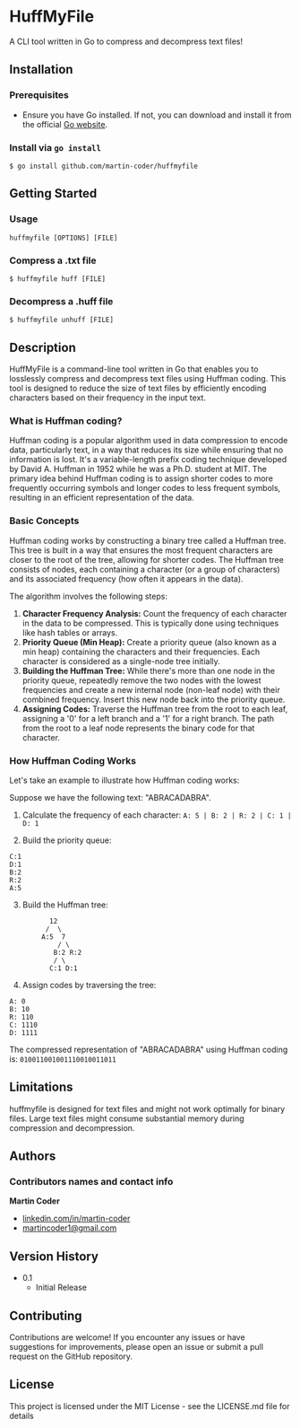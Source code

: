 # HuffMyFile

A CLI tool written in Go to compress and decompress text files!

## Installation

### Prerequisites

* Ensure you have Go installed. If not, you can download and install it from the official [Go website](https://golang.org/).

### Install via `go install`
```
$ go install github.com/martin-coder/huffmyfile
```


## Getting Started

### Usage
```
huffmyfile [OPTIONS] [FILE]
```

### Compress a .txt file
```
$ huffmyfile huff [FILE]
```

### Decompress a .huff file
```
$ huffmyfile unhuff [FILE]
```

## Description

HuffMyFile is a command-line tool written in Go that enables you to losslessly compress and decompress text files using Huffman coding. This tool is designed to reduce the size of text files by efficiently encoding characters based on their frequency in the input text.

### What is Huffman coding?
Huffman coding is a popular algorithm used in data compression to encode data, particularly text, in a way that reduces its size while ensuring that no information is lost. It's a variable-length prefix coding technique developed by David A. Huffman in 1952 while he was a Ph.D. student at MIT. The primary idea behind Huffman coding is to assign shorter codes to more frequently occurring symbols and longer codes to less frequent symbols, resulting in an efficient representation of the data.

### Basic Concepts
Huffman coding works by constructing a binary tree called a Huffman tree. This tree is built in a way that ensures the most frequent characters are closer to the root of the tree, allowing for shorter codes. The Huffman tree consists of nodes, each containing a character (or a group of characters) and its associated frequency (how often it appears in the data).

The algorithm involves the following steps:

1. **Character Frequency Analysis:** Count the frequency of each character in the data to be compressed. This is typically done using techniques like hash tables or arrays.
2. **Priority Queue (Min Heap):** Create a priority queue (also known as a min heap) containing the characters and their frequencies. Each character is considered as a single-node tree initially.
3. **Building the Huffman Tree:** While there's more than one node in the priority queue, repeatedly remove the two nodes with the lowest frequencies and create a new internal node (non-leaf node) with their combined frequency. Insert this new node back into the priority queue.
4. **Assigning Codes:** Traverse the Huffman tree from the root to each leaf, assigning a '0' for a left branch and a '1' for a right branch. The path from the root to a leaf node represents the binary code for that character.

### How Huffman Coding Works
Let's take an example to illustrate how Huffman coding works:

Suppose we have the following text: "ABRACADABRA".

1. Calculate the frequency of each character:
`A: 5 | B: 2 | R: 2 | C: 1 | D: 1`

2. Build the priority queue:
```
C:1
D:1
B:2
R:2
A:5
```
3. Build the Huffman tree:
```
          12
         /  \
        A:5  7
            / \
           B:2 R:2
           / \
          C:1 D:1
```
4. Assign codes by traversing the tree:
```
A: 0
B: 10
R: 110
C: 1110
D: 1111
```
The compressed representation of "ABRACADABRA" using Huffman coding is:
`010011001001110010011011`

## Limitations

huffmyfile is designed for text files and might not work optimally for binary files.
Large text files might consume substantial memory during compression and decompression.

## Authors

### Contributors names and contact info

**Martin Coder**
* [linkedin.com/in/martin-coder](https://www.linkedin.com/in/martin-coder)
* [martincoder1@gmail.com](mailto:martincoder1@gmail.com)

## Version History

* 0.1
    * Initial Release
 
## Contributing

Contributions are welcome! If you encounter any issues or have suggestions for improvements, please open an issue or submit a pull request on the GitHub repository.

## License

This project is licensed under the MIT License - see the LICENSE.md file for details
